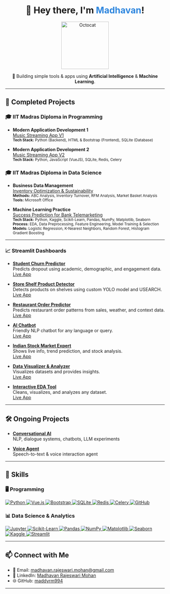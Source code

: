 <!--
Profile README for @maddyrm994

GitHub Vibe: Modern, welcoming, and visually organized.
-->

<div align="center">
  <h1>👋 Hey there, I'm <span style="color:#2e86de;">Madhavan</span>!</h1>
  <img src="https://octodex.github.com/images/daftpunktocat-guy.gif" width="150" alt="Octocat"/>
  <p>
      🤖 Building simple tools & apps using <b>Artificial Intelligence</b> & <b>Machine Learning</b>.<br>
  </p>
</div>

---

## 🚀 Completed Projects

### 🎓 IIT Madras Diploma in Programming

- **Modern Application Development 1**  
  [Music Streaming App V1](https://github.com/maddyrm994/mad1_proj)  
  <sub>
    <b>Tech Stack:</b> Python (Backend), HTML & Bootstrap (Frontend), SQLite (Database)
  </sub>

- **Modern Application Development 2**  
  [Music Streaming App V2](https://github.com/maddyrm994/mad2_proj)  
  <sub>
    <b>Tech Stack:</b> Python, JavaScript (VueJS), SQLite, Redis, Celery
  </sub>

### 🎓 IIT Madras Diploma in Data Science

- **Business Data Management**  
  [Inventory Optimization & Sustainability](https://github.com/maddyrm994/bdm_proj)  
  <sub>
    <b>Methods:</b> ABC Analysis, Inventory Turnover, RFM Analysis, Market Basket Analysis  
    <b>Tools:</b> Microsoft Office
  </sub>

- **Machine Learning Practice**  
  [Success Prediction for Bank Telemarketing](https://github.com/maddyrm994/mlp_proj)  
  <sub>
    <b>Tech Stack:</b> Python, Kaggle, Scikit-Learn, Pandas, NumPy, Matplotlib, Seaborn  
    <b>Process:</b> EDA, Data Preprocessing, Feature Engineering, Model Training & Selection  
    <b>Models:</b> Logistic Regression, K-Nearest Neighbors, Random Forest, Histogram Gradient Boosting
  </sub>

---

### 📈 Streamlit Dashboards

- **[Student Churn Predictor](https://github.com/maddyrm994/student-churn-predictor)**  
  Predicts dropout using academic, demographic, and engagement data.  
  [Live App](https://student-churn-predictor.streamlit.app)

- **[Store Shelf Product Detector](https://github.com/maddyrm994/store-shelf-product-detector)**  
  Detects products on shelves using custom YOLO model and USEARCH.  
  [Live App](https://store-shelf-object-detector.streamlit.app)

- **[Restaurant Order Predictor](https://github.com/maddyrm994/restaurant-order-predictor)**  
  Predicts restaurant order patterns from sales, weather, and context data.  
  [Live App](https://restaurant-order-predictor.streamlit.app)

- **[AI Chatbot](https://github.com/maddyrm994/maddys-chatbot)**  
  Friendly NLP chatbot for any language or query.  
  [Live App](https://maddys-chatbot.streamlit.app)

- **[Indian Stock Market Expert](https://github.com/maddyrm994/indian-stock-market-expert)**  
  Shows live info, trend prediction, and stock analysis.  
  [Live App](https://indian-stock-market-expert.streamlit.app)

- **[Data Visualizer & Analyzer](https://github.com/maddyrm994/data-visualization-analyzer)**  
  Visualizes datasets and provides insights.  
  [Live App](https://data-visualization-analyzer.streamlit.app)

- **[Interactive EDA Tool](https://github.com/maddyrm994/interactive-eda-tool)**  
  Cleans, visualizes, and analyzes any dataset.  
  [Live App](https://interactive-eda-tool.streamlit.app/)

---

## 🛠️ Ongoing Projects

- **[Conversational AI](https://github.com/maddyrm994/conversational-ai)**  
  NLP, dialogue systems, chatbots, LLM experiments

- **[Voice Agent](https://github.com/maddyrm994/deepgram_voice_agent)**  
  Speech-to-text & voice interaction agent

---

## 🌟 Skills

### 🖥️ Programming

<p>
  <a href="https://www.python.org/" target="_blank">
    <img src="https://img.shields.io/badge/Python-3776AB?style=for-the-badge&logo=python&logoColor=white" alt="Python"/>
  </a>
  <a href="https://vuejs.org/" target="_blank">
    <img src="https://img.shields.io/badge/Vue.js-4FC08D?style=for-the-badge&logo=vue.js&logoColor=white" alt="Vue.js"/>
  </a>
  <a href="https://getbootstrap.com/" target="_blank">
    <img src="https://img.shields.io/badge/Bootstrap-7952B3?style=for-the-badge&logo=bootstrap&logoColor=white" alt="Bootstrap"/>
  </a>
  <a href="https://www.sqlite.org/" target="_blank">
    <img src="https://img.shields.io/badge/SQLite-003B57?style=for-the-badge&logo=sqlite&logoColor=white" alt="SQLite"/>
  </a>
  <a href="https://redis.io/" target="_blank">
    <img src="https://img.shields.io/badge/Redis-DC382D?style=for-the-badge&logo=redis&logoColor=white" alt="Redis"/>
  </a>
  <a href="https://docs.celeryq.dev/en/stable/" target="_blank">
    <img src="https://img.shields.io/badge/Celery-37814A?style=for-the-badge&logo=celery&logoColor=white" alt="Celery"/>
  </a>
  <a href="https://github.com/" target="_blank">
    <img src="https://img.shields.io/badge/GitHub-181717?style=for-the-badge&logo=github&logoColor=white" alt="GitHub"/>
  </a>
</p>

### 📊 Data Science & Analytics

<p>
  <a href="https://jupyter.org/" target="_blank">
    <img src="https://img.shields.io/badge/Jupyter-F37626?style=for-the-badge&logo=jupyter&logoColor=white" alt="Jupyter"/>
  </a>
  <a href="https://scikit-learn.org/" target="_blank">
    <img src="https://img.shields.io/badge/Scikit--Learn-F7931E?style=for-the-badge&logo=scikit-learn&logoColor=white" alt="Scikit-Learn"/>
  </a>
  <a href="https://pandas.pydata.org/" target="_blank">
    <img src="https://img.shields.io/badge/Pandas-150458?style=for-the-badge&logo=pandas&logoColor=white" alt="Pandas"/>
  </a>
  <a href="https://numpy.org/" target="_blank">
    <img src="https://img.shields.io/badge/NumPy-013243?style=for-the-badge&logo=numpy&logoColor=white" alt="NumPy"/>
  </a>
  <a href="https://matplotlib.org/" target="_blank">
    <img src="https://img.shields.io/badge/Matplotlib-11557C?style=for-the-badge&logo=matplotlib&logoColor=white" alt="Matplotlib"/>
  </a>
  <a href="https://seaborn.pydata.org/" target="_blank">
    <img src="https://img.shields.io/badge/Seaborn-2A2A2A?style=for-the-badge&logo=seaborn&logoColor=white" alt="Seaborn"/>
  </a>
  <a href="https://www.kaggle.com/" target="_blank">
    <img src="https://img.shields.io/badge/Kaggle-20BEFF?style=for-the-badge&logo=kaggle&logoColor=white" alt="Kaggle"/>
  </a>
  <a href="https://streamlit.io/" target="_blank">
    <img src="https://img.shields.io/badge/Streamlit-FF4B4B?style=for-the-badge&logo=streamlit&logoColor=white" alt="Streamlit"/>
  </a>
</p>

---

## 📫 Connect with Me

- 📧 Email: madhavan.rajeswari.mohan@gmail.com
- 💼 LinkedIn: [Madhavan Rajeswari Mohan](https://www.linkedin.com/in/madhavan-rajeswari-mohan-7953201b7/)
- 🌐 GitHub: [maddyrm994](https://github.com/maddyrm994)

---
